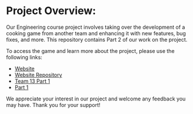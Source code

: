 # Project Overview:

Our Engineering course project involves taking over the development of a cooking game from another team and enhancing it with new features, bug fixes, and more. This repository contains Part 2 of our work on the project.

To access the game and learn more about the project, please use the following links:

- [Website](https://softbaguette.github.io/Assessment2-Website/)
- [Website Repository](https://github.com/SoftBaguette/Assessment2-Website)
- [Team 13 Part 1](https://github.com/team13eng1/team13eng1.github.io)
- [Part 1](https://github.com/SoftBaguette/ENG1-Assessment2)

We appreciate your interest in our project and welcome any feedback you may have. Thank you for your support!
